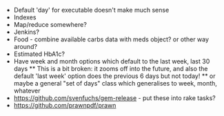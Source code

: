 * Default 'day' for executable doesn't make much sense
* Indexes
* Map/reduce somewhere?
* Jenkins?
* Food - combine available carbs data with meds object? or other way around?
* Estimated HbA1c?
* Have week and month options which default to the last week, last 30 days
** This is a bit broken: it zooms off into the future, and also the default 'last week' option does the previous 6 days but not today!
** or maybe a general "set of days" class which generalises to week, month, whatever
* https://github.com/svenfuchs/gem-release - put these into rake tasks?
* https://github.com/prawnpdf/prawn
